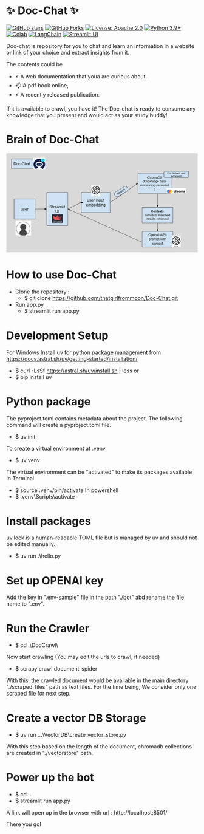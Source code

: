 #                                    ✨  Doc-Chat ✨

[![GitHub stars](https://img.shields.io/github/stars/thatgirlfrommoon/Doc-Chat?style=social)](https://github.com/thatgirlfrommoon/Doc-Chat/stargazers)
[![GitHub Forks](https://img.shields.io/github/forks/thatgirlfrommoon/Doc-Chat?style=social)](https://github.com/thatgirlfrommoon/Doc-Chat/forks)
[![License: Apache 2.0](https://img.shields.io/badge/License-Apache%202.0-yellow.svg)](https://opensource.org/license/apache-2-0)
[![Python 3.9+](https://img.shields.io/badge/python-3.9+-blue.svg)](https://www.python.org/downloads/)
[![Colab](https://colab.research.google.com/assets/colab-badge.svg)](https://colab.research.google.com/drive/1yrS2Kp-kprYWot_sEu7JeWMIRAei_vov?usp=sharing)
[![LangChain](https://img.shields.io/badge/LangChain-Open%20SourceFramework-5e9cff?logo=langchain&logoColor=white)](https://python.langchain.com/docs/introduction/)
[![Streamlit UI](https://static.streamlit.io/badges/streamlit_badge_black_red.svg)](https://streamlit.io/)



Doc-chat is repository for you to chat and learn an information in a website or link of your choice and extract insights from it.

The contents could be
- ⚡ A web documentation that youa are curious about.
- 📫 A pdf book online,
- ⚡ A recently released publication.

If it is available to crawl, you have it! The Doc-chat is ready to consume any knowledge that you present and would act as your study buddy!

# Brain of Doc-Chat

![alt text](./images/workflow.png)

# How to use Doc-Chat
- Clone the repository :
    - $ git clone https://github.com/thatgirlfrommoon/Doc-Chat.git
- Run app.py
    - $ streamlit run app.py


# Development Setup

For Windows 
Install uv for python package management from https://docs.astral.sh/uv/getting-started/installation/
- $ curl -LsSf https://astral.sh/uv/install.sh | less
or 
- $ pip install uv


# Python package
The pyproject.toml contains metadata about the project. The following command will create a pyproject.toml file.
- $ uv init

To create a virtual environment at .venv
- $ uv venv

The virtual environment can be "activated" to make its packages available
In Terminal
- $ source .venv/bin/activate
In powershell
- $ .venv\Scripts\activate

# Install packages
uv.lock is a human-readable TOML file but is managed by uv and should not be edited manually.
- $ uv run .\hello.py


# Set up OPENAI key
Add the key in ".env-sample" file in the path "./bot" abd rename the file name to ".env".

# Run the Crawler
- $ cd .\DocCrawl\  

Now start crawling (You may edit the urls to crawl, if needed) 
- $ scrapy crawl document_spider

With this, the crawled document would be available in the main directory "./scraped_files" path as text files.
For the time being, We consider only one scraped file for next step.

# Create a vector DB Storage
- $ uv run .\..\VectorDB\create_vector_store.py

With this step based on the length of the document, chromadb collections are created in "./vectorstore" path.


# Power up the bot
- $ cd ..
- $ streamlit run app.py


A link will open up in the browser with url : http://localhost:8501/ 

There you go!

